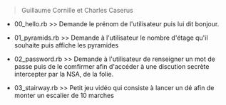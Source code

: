 > Guillaume Cornille et Charles Caserus

- 00_hello.rb >> Demande le prénom de l'utilisateur puis lui dit bonjour.

- 01_pyramids.rb >> Demande à l'utilisateur le nombre d'étage qu'il souhaite puis affiche les pyramides

- 02_password.rb >> Demande à l'utilisateur de renseigner un mot de passe puis de le comfirmer afin
		   d'accéder à une discution secrète intercepter par la NSA, de la folie.

- 03_stairway.rb >> Petit jeu vidéo qui consiste à lancer un dé afin de monter un escalier de 10 marches




